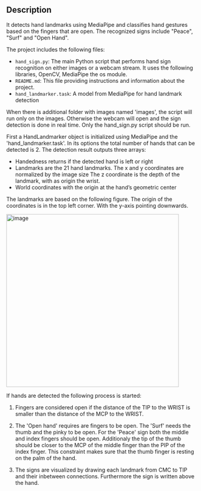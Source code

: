 ## Description 

It detects hand landmarks using MediaPipe and classifies hand gestures based on the fingers that are open. The recognized signs include "Peace", "Surf" and "Open Hand".

The project includes the following files:
- `hand_sign.py`: The main Python script that performs hand sign recognition on either images or a webcam stream. It uses the following libraries, OpenCV, MediaPipe the os module. 
- `README.md`: This file providing instructions and information about the project.
- `hand_landmarker.task`: A model from MediaPipe for hand landmark detection

When there is additional folder with images named 'images', the script will run only on the images. Otherwise the webcam will open and the sign detection is done in real time. Only the hand_sign.py script should be run.

First a HandLandmarker object is initialized using MediaPipe and the 'hand_landmarker.task'. In its options the total number of hands that can be detected is 2. The detection result outputs three arrays:
-	Handedness returns if the detected hand is left or right
-	Landmarks are the 21 hand landmarks. The x and y coordinates are normalized by the image size The z coordinate is the depth of the landmark, with as origin the wrist.
- World coordinates with the origin at the hand’s geometric center

The landmarks are based on the following figure. The origin of the coordinates is in the top left corner. With the y-axis pointing downwards. 

<img width="454" alt="image" src="https://github.com/rafaelarrebola/HandSign/assets/131361835/ff797303-2bc2-46ef-b3ac-2c7b0472034d">

If hands are detected the following process is started: 

1) Fingers are considered open if the distance of the TIP to the WRIST is smaller than the distance of the MCP to the WRIST.

2) The 'Open hand' requires are fingers to be open. The 'Surf' needs the thumb and the pinky to be open. For the 'Peace' sign both the middle and index fingers should be open. Additionaly the tip of the thumb should be closer to the MCP of the middle finger than the PIP of the index finger. This constraint makes sure that the thumb finger is resting on the palm of the hand.

3) The signs are visualized by drawing each landmark from CMC to TIP and their inbetween connections. Furthermore the sign is written above the hand. 


